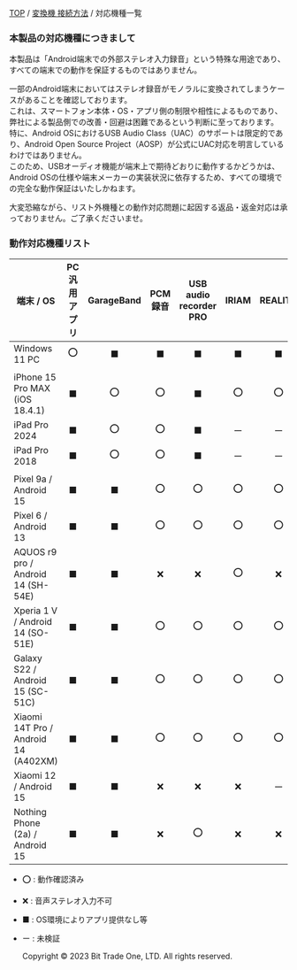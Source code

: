 
<head>
<link rel="stylesheet" href="style.css">
</head>


[TOP](index.md) / [変換機 接続方法](05ConverterConnect.md) / 対応機種一覧

### 本製品の対応機種につきまして

本製品は「Android端末での外部ステレオ入力録音」という特殊な用途であり、すべての端末での動作を保証するものではありません。  

一部のAndroid端末においてはステレオ録音がモノラルに変換されてしまうケースがあることを確認しております。  
これは、スマートフォン本体・OS・アプリ側の制限や相性によるものであり、弊社による製品側での改善・回避は困難であるという判断に至っております。  
特に、Android OSにおけるUSB Audio Class（UAC）のサポートは限定的であり、Android Open Source Project（AOSP）が公式にUAC対応を明言しているわけではありません。  
このため、USBオーディオ機能が端末上で期待どおりに動作するかどうかは、Android OSの仕様や端末メーカーの実装状況に依存するため、すべての環境での完全な動作保証はいたしかねます。

大変恐縮ながら、リスト外機種との動作対応問題に起因する返品・返金対応は承っておりません。ご了承くださいませ。

### 動作対応機種リスト

| 端末 / OS                                 | PC汎用アプリ | GarageBand | PCM録音 | USB audio recorder PRO | IRIAM | REALITY | SHOWROOM | 17LIVE | Pococha（ポコチャ） |
|-------------------------------------------|:-----------:|:---------:|:------:|:----------------------:|:-----:|:-------:|:--------:|:------:|:-------------------:|
| Windows 11 PC                             | ⭕️ | ■ | ■ | ■ | ■ | ■ | ■ | ■ | ■ |
| | | | | | | | | | |
| iPhone 15 Pro MAX (iOS 18.4.1)            | ■ | ⭕️ | ⭕️ | ■ | ⭕️ | ⭕️ | ❌ | ー | ー |
| iPad Pro 2024                             | ■ | ⭕️ | ⭕️ | ■ | ー | ー | ー | ー | ー |
| iPad Pro 2018                             | ■ | ⭕️ | ⭕️ | ■ | ー | ー | ー | ー | ー |
| | | | | | | | | | |
| Pixel 9a / Android 15                     | ■ | ■ | ⭕️ | ⭕️ | ⭕️ | ⭕️ | ❌ | ー | ー |
| Pixel 6 / Android 13                      | ■ | ■ | ⭕️ | ⭕️ | ⭕️ | ⭕️ | ❌ | ❌ | ❌ |
| AQUOS r9 pro / Android 14 (SH-54E)        | ■ | ■ | ❌ | ❌ | ⭕️ | ❌ | ❌ | ー | ー |
| Xperia 1 V / Android 14 (SO-51E)          | ■ | ■ | ⭕️ | ⭕️ | ⭕️ | ⭕️ | ❌ | ー | ー |
| Galaxy S22 / Android 15 (SC-51C)          | ■ | ■ | ⭕️ | ⭕️ | ⭕️ | ⭕️ | ❌ | ー | ー |
| Xiaomi 14T Pro / Android 14 (A402XM)      | ■ | ■ | ⭕️ | ⭕️ | ⭕️ | ⭕️ | ❌ | ー | ー |
| Xiaomi 12 / Android 15                    | ■ | ■ | ❌ | ❌ | ❌ | ー | ー | ー | ー |
| Nothing Phone (2a) / Android 15           | ■ | ■ | ❌ | ⭕️ | ❌ | ❌ | ❌ | ー | ー |


- ⭕️ : 動作確認済み  
- ❌ : 音声ステレオ入力不可  
- ■ : OS環境によりアプリ提供なし等  
- ー : 未検証  


  <footer>
    <p>Copyright © 2023 Bit Trade One, LTD. All rights reserved.</p>
  </footer>
